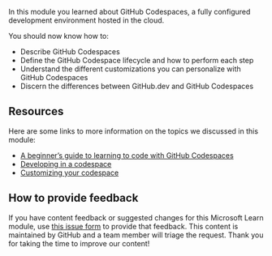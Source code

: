 In this module you learned about GitHub Codespaces, a fully configured development environment hosted in the cloud.

You should now know how to:

- Describe GitHub Codespaces
- Define the GitHub Codespace lifecycle and how to perform each step
- Understand the different customizations you can personalize with GitHub Codespaces
- Discern the differences between GitHub.dev and GitHub Codespaces

## Resources
Here are some links to more information on the topics we discussed in this module:
- [A beginner’s guide to learning to code with GitHub Codespaces](https://github.blog/2023-02-22-a-beginners-guide-to-learning-to-code-with-github-codespaces/)
- [Developing in a codespace](https://docs.github.com/en/codespaces/developing-in-codespaces/developing-in-a-codespace)
- [Customizing your codespace](https://docs.github.com/en/codespaces/customizing-your-codespace)

## How to provide feedback

If you have content feedback or suggested changes for this Microsoft Learn module, use [this issue form](https://github.com/githubpartners/microsoft-learn/issues/new/choose) to provide that feedback. This content is maintained by GitHub and a team member will triage the request. Thank you for taking the time to improve our content!
